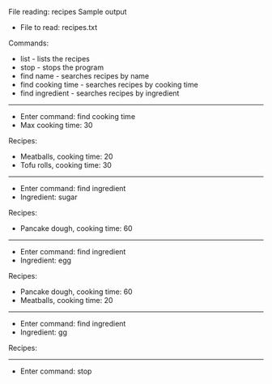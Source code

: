 File reading: recipes
Sample output
- File to read: recipes.txt

Commands:
- list - lists the recipes
- stop - stops the program
- find name - searches recipes by name
- find cooking time - searches recipes by cooking time
- find ingredient - searches recipes by ingredient
---
- Enter command: find cooking time
- Max cooking time: 30

Recipes:
- Meatballs, cooking time: 20
- Tofu rolls, cooking time: 30
---
- Enter command: find ingredient
- Ingredient: sugar

Recipes:
- Pancake dough, cooking time: 60
---
- Enter command: find ingredient
- Ingredient: egg

Recipes:
- Pancake dough, cooking time: 60
- Meatballs, cooking time: 20
---
- Enter command: find ingredient
- Ingredient: gg

Recipes:

---
- Enter command:  stop
